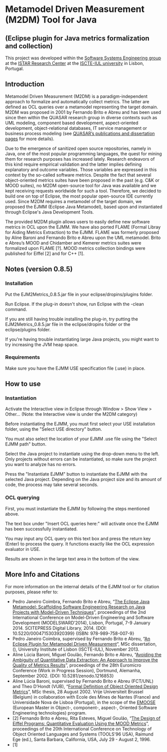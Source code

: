 # Metamodel Driven Measurement (M2DM) Tool for Java
## (Eclipse plugin for Java metrics formalization and collection)
This project was developed within the [Software Systems Engineering group](https://ciencia.iscte-iul.pt/centres/istar-iul/groups/sse) at the [ISTAR Research Center](https://ciencia.iscte-iul.pt/centres/istar-iul) at the [ISCTE-IUL university](https://www.iscte-iul.pt/) in Lisbon, Portugal.

## Introduction
Metamodel Driven Measurement (M2DM) is a paradigm-independent approach to formalize and automatically collect metrics. The latter are defined as OCL queries over a metamodel representing the target domain. M2DM was proposed in 2001 by Fernando Brito e Abreu and has been used since then within the QUASAR research group in diverse contexts such as UML modeling, component based development, aspect-oriented development, object-relational databases, IT service management or business process modeling (see [QUASAR’s publications and dissertation pages](https://sites.google.com/site/quasarresearchgroup/) for more details).

Due to the emergence of sanitized open source repositories, namely in Java, one of the most popular programming languages, the quest for mining them for research purposes has increased lately. Research endeavors of this kind require empirical validation and the latter implies defining explanatory and outcome variables. Those variables are expressed in this context by the so-called software metrics. Despite the fact that several object-oriented metrics suites have been proposed in the past (e.g. C&K or MOOD suites), no M2DM open-source tool for Java was available and we kept receiving requests worldwide for such a tool. Therefore, we decided to build one on top of Eclipse, the most popular open-source IDE currently used. Since M2DM requires a metamodel of the target domain, we proposed the EJMM (Eclipse Java Metamodel), based upon and instantiated through Eclipse's Java Development Tools.

The provided M2DM plugin allows users to easily define new software metrics in OCL upon the EJMM. We have also ported FLAME (Formal Libray for Aiding Metrics Extraction) to the EJMM. FLAME was formerly proposed by Aline Baroni and Fernando Brito e Abreu upon the UML metamodel. Brito e Abreu’s MOOD and Chidamber and Kemerer metrics suites were formalized upon FLAME [?]. MOOD metrics collection bindings were published for Eiffel [2] and for C++ [1].

## Notes (version 0.8.5)
### Installation
Put the EJM2Metrics_0.8.5.jar file in your eclipse/dropins/plugins folder.

Run Eclipse. If the plug-in doesn't show, run Eclipse with the -clean command.

If you are still having trouble installing the plug-in, try putting the EJM2Metrics_0.8.5.jar file in the eclipse/dropins folder or the eclipse/plugins folder.

If you're having trouble instantiating large Java projects, you might want to try increasing the JVM heap space.

### Requirements
Make sure you have the EJMM USE specification file (.use) in place.

## How to use
### Instantiation
Activate the Interactive view in Eclipse through Window > Show View > Other... (Note: the Interactive view is under the M2DM category)

Before instantiating the EJMM, you must first select your USE installation folder, using the "Select USE directory" button.

You must also select the location of your EJMM .use file using the "Select EJMM path" button.

Select the Java project to instantiate using the drop-down menu to the left. Only projects without errors can be instantiated, so make sure the project you want to analyze has no errors.

Press the "Instantiate EJMM" button to instantiate the EJMM with the selected Java project. Depending on the Java project size and its amount of code, the process may take several seconds.

### OCL querying
First, you must instantiate the EJMM by following the steps mentioned above.

The text box under "Insert OCL queries here:" will activate once the EJMM has been successfully instantiated.

You may input any OCL query on this text box and press the return key (Enter) to process the query. It functions exactly like the OCL expression evaluator in USE.

Results are shown in the large text area in the bottom of the view.

## More Info and Citations
For more information on the internal details of the EJMM tool or for citation purposes, please refer to: 
* Pedro Janeiro Coimbra, Fernando Brito e Abreu, “[The Eclipse Java Metamodel: Scaffolding Software Engineering Research on Java Projects with Model-Driven Techniques](http://dx.doi.org/10.5220/0004715303920399)”, proceedings of the 2nd International Conference on Model-Driven Engineering and Software Development (MODELSWARD’2014), Lisbon, Portugal, 7-9 January 2014. SCITEPRESS Digital Library, 2014. {DOI: 10.5220/0004715303920399} {ISBN: 978-989-758-007-9}
* Pedro Janeiro Coimbra, supervised by Fernando Brito e Abreu, “[An Eclipse Plugin for Metamodel Driven Measurement](http://hdl.handle.net/10071/8007)”, MSc dissertation, (), University Institute of Lisbon (ISCTE-IUL), November 2013.
* Aline Lúcia Baroni, Miguel Goulão, Fernando Brito e Abreu, “[Avoiding the Ambiguity of Quantitative Data Extraction: An Approach to Improve the Quality of Metrics Results](http://dx.doi.org/10.5281/zenodo.1216853)”, proceedings of the 28th Euromicro Conference (Work in Progress Session), Dortmund, Alemanha, September 2002. {DOI: 10.5281/zenodo.1216853}
* Aline Lúcia Baroni, supervised by Fernando Brito e Abreu (FCT/UNL) and Theo D’Hondt (VUB), “[Formal Definition of Object Oriented Design Metrics](http://www.emn.fr/z-info/emoose/alumni/thesis/abaroni.pdf)”, MSc thesis, 28 August 2002. Vrije Universiteit Brussel (Belgium) in collaboration with Ecole des Mines de Nantes (France) and Universidade Nova de Lisboa (Portugal), in the scope of the [EMOOSE](http://www.emn.fr/x-info/emoose/) (European Master in Object-, component-, aspect-, Oriented Software Engineering technologies) program.
* [2] Fernando Brito e Abreu, Rita Esteves, Miguel Goulão, “[The Design of Eiffel Programs: Quantitative Evaluation Using the MOOD Metrics](http://dx.doi.org/10.5281/zenodo.1216932)”, proceedings of the 20th International Conference on Technology of Object Oriented Languages and Systems (TOOLS'96 USA), Raimund Ege (ed.), Santa Barbara, California, USA, July 29 - August 2, 1996.
* [1]
